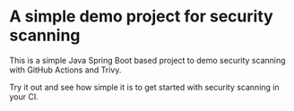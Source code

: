 # A simple demo project for security scanning

This is a simple Java Spring Boot based project to demo security scanning with GitHub Actions and Trivy.

Try it out and see how simple it is to get started with security scanning in your CI. 
